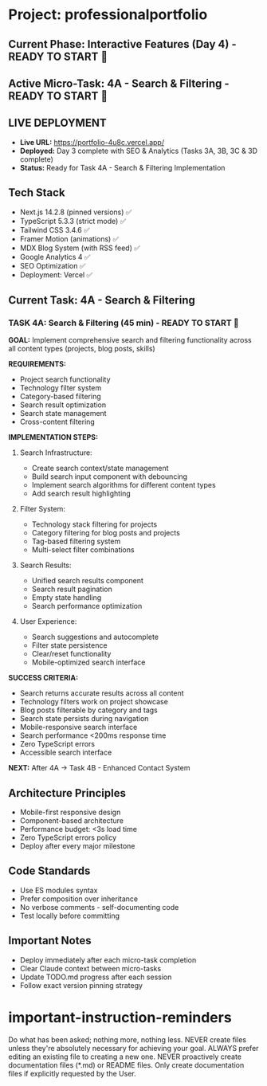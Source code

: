 # Project: professionalportfolio

## Current Phase: Interactive Features (Day 4) - READY TO START 🎯
## Active Micro-Task: 4A - Search & Filtering - READY TO START 🎯

## LIVE DEPLOYMENT
- **Live URL:** https://portfolio-4u8c.vercel.app/
- **Deployed:** Day 3 complete with SEO & Analytics (Tasks 3A, 3B, 3C & 3D complete)
- **Status:** Ready for Task 4A - Search & Filtering Implementation

## Tech Stack
- Next.js 14.2.8 (pinned versions) ✅
- TypeScript 5.3.3 (strict mode) ✅
- Tailwind CSS 3.4.6 ✅
- Framer Motion (animations) ✅
- MDX Blog System (with RSS feed) ✅
- Google Analytics 4 ✅
- SEO Optimization ✅
- Deployment: Vercel ✅

## Current Task: 4A - Search & Filtering

### TASK 4A: Search & Filtering (45 min) - READY TO START 🎯

**GOAL:** Implement comprehensive search and filtering functionality across all content types (projects, blog posts, skills)

**REQUIREMENTS:**
- Project search functionality
- Technology filter system
- Category-based filtering
- Search result optimization
- Search state management
- Cross-content filtering

**IMPLEMENTATION STEPS:**
1. Search Infrastructure:
   - Create search context/state management
   - Build search input component with debouncing
   - Implement search algorithms for different content types
   - Add search result highlighting

2. Filter System:
   - Technology stack filtering for projects
   - Category filtering for blog posts and projects
   - Tag-based filtering system
   - Multi-select filter combinations

3. Search Results:
   - Unified search results component
   - Search result pagination
   - Empty state handling
   - Search performance optimization

4. User Experience:
   - Search suggestions and autocomplete
   - Filter state persistence
   - Clear/reset functionality
   - Mobile-optimized search interface

**SUCCESS CRITERIA:**
- Search returns accurate results across all content
- Technology filters work on project showcase
- Blog posts filterable by category and tags
- Search state persists during navigation
- Mobile-responsive search interface
- Search performance <200ms response time
- Zero TypeScript errors
- Accessible search interface

**NEXT:** After 4A → Task 4B - Enhanced Contact System

## Architecture Principles
- Mobile-first responsive design
- Component-based architecture
- Performance budget: <3s load time
- Zero TypeScript errors policy
- Deploy after every major milestone

## Code Standards
- Use ES modules syntax
- Prefer composition over inheritance  
- No verbose comments - self-documenting code
- Test locally before committing

## Important Notes
- Deploy immediately after each micro-task completion
- Clear Claude context between micro-tasks
- Update TODO.md progress after each session
- Follow exact version pinning strategy


# important-instruction-reminders
Do what has been asked; nothing more, nothing less.
NEVER create files unless they're absolutely necessary for achieving your goal.
ALWAYS prefer editing an existing file to creating a new one.
NEVER proactively create documentation files (*.md) or README files. Only create documentation files if explicitly requested by the User.
